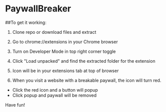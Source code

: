# PaywallBreaker

##To get it working:

1. Clone repo or download files and extract

2. Go to chrome://extensions in your Chrome browser

3. Turn on Developer Mode in top right corner toggle

4. Click "Load unpacked" and find the extracted folder for the extension

5. Icon will be in your extensions tab at top of browser

6. When you visit a website with a breakable paywall, the icon will turn red.
  * Click the red icon and a button will popup
  * Click popup and paywall will be removed
  
Have fun!
